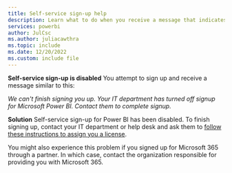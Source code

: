 ```yaml
---
title: Self-service sign-up help
description: Learn what to do when you receive a message that indicates that the Power BI self-service sign-up feature is disabled. 
services: powerbi
author: JulCsc
ms.author: juliacawthra
ms.topic: include
ms.date: 12/20/2022
ms.custom: include file
---
```



**Self-service sign-up is disabled**
You attempt to sign up and receive a message similar to this:

*We can't finish signing you up. Your IT department has turned off signup for Microsoft Power BI. Contact them to complete signup.*

**Solution**
Self-service sign-up for Power BI has been disabled. To finish signing up, contact your IT department or help desk and ask them to [follow these instructions to assign you a license](../enterprise/service-admin-purchasing-power-bi-pro.md).

You might also experience this problem if you signed up for Microsoft 365 through a partner. In which case, contact the organization responsible for providing you with Microsoft 365.